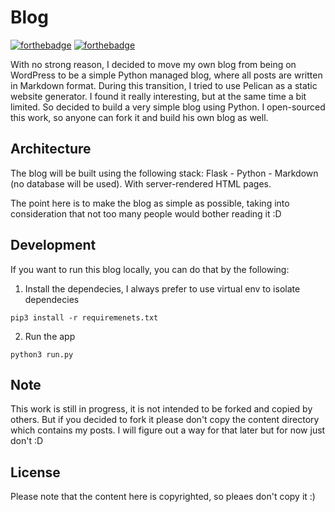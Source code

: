 # Blog

[![forthebadge](https://forthebadge.com/images/badges/made-with-python.svg)](https://forthebadge.com) [![forthebadge](https://forthebadge.com/images/badges/built-with-love.svg)](https://forthebadge.com)

With no strong reason, I decided to move my own blog from being on WordPress to be a simple Python managed blog, where all posts are written in Markdown format. During this transition, I tried to use Pelican as a static website generator. I found it really interesting, but at the same time a bit limited. So decided to build a very simple blog using Python. I open-sourced this work, so anyone can fork it and build his own blog as well. 

## Architecture
The blog will be built using the following stack: Flask - Python - Markdown (no database will be used). With server-rendered HTML pages. 

The point here is to make the blog as simple as possible, taking into consideration that not too many people would bother reading it :D

## Development 
If you want to run this blog locally, you can do that by the following:

1. Install the dependecies, I always prefer to use virtual env to isolate dependecies
```
pip3 install -r requiremenets.txt
```

2. Run the app
```
python3 run.py
```

## Note
This work is still in progress, it is not intended to be forked and copied by others. But if you decided to fork it please don't copy the content directory which contains my posts. I will figure out a way for that later but for now just don't :D 

## License 
Please note that the content here is copyrighted, so pleaes don't copy it :) 

